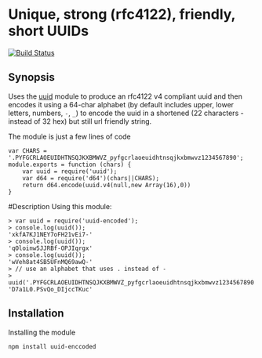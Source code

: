 Unique, strong (rfc4122), friendly, short UUIDs  
==
[![Build Status](https://travis-ci.org/ogt/uuid-encoded.png)](https://travis-ci.org/uuid-encoded/arg1)

## Synopsis

Uses the [uuid](https://github.com/broofa/node-uuid) module to produce an rfc4122 v4 compliant uuid and then encodes it using a 64-char alphabet (by default includes upper, lower letters, numbers, `-`, `_`) to encode the uuid in a shortened (22 characters - instead of 32 hex)  but still url friendly string.

The module is just a few lines of code

    var CHARS = '.PYFGCRLAOEUIDHTNSQJKXBMWVZ_pyfgcrlaoeuidhtnsqjkxbmwvz1234567890';
    module.exports = function (chars) {
        var uuid = require('uuid');
        var d64 = require('d64')(chars||CHARS);
        return d64.encode(uuid.v4(null,new Array(16),0))
    }

#Description
Using this module:

    > var uuid = require('uuid-encoded');
    > console.log(uuid());
    'xkfA7KJ1NEY7oFH21vEi7-'
    > console.log(uuid());
    'qOloinw5JJRBf-OPJIqrgx'
    > console.log(uuid());
    'wVeh8at4SB5UFnMQ69awQ-'
    > // use an alphabet that uses . instead of -
    > uuid('.PYFGCRLAOEUIDHTNSQJKXBMWVZ_pyfgcrlaoeuidhtnsqjkxbmwvz1234567890')
    'D7a1L0.PSvQo_DIjccTKuc'
    

## Installation 

Installing the module

    npm install uuid-enccoded

